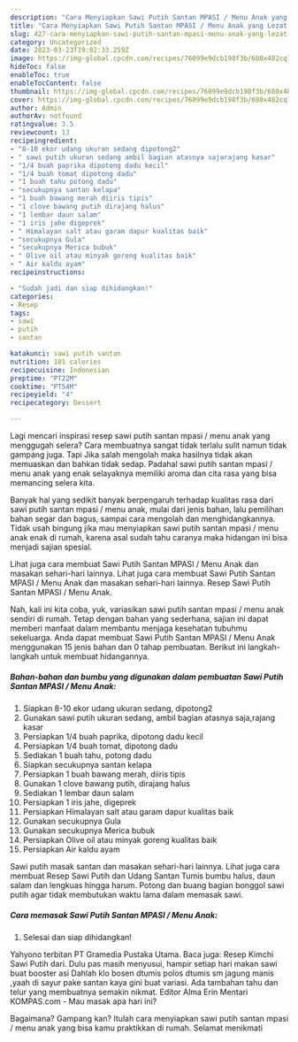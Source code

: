 ```yaml
---
description: "Cara Menyiapkan Sawi Putih Santan MPASI / Menu Anak yang Lezat Sekali}"
title: "Cara Menyiapkan Sawi Putih Santan MPASI / Menu Anak yang Lezat Sekali}"
slug: 427-cara-menyiapkan-sawi-putih-santan-mpasi-menu-anak-yang-lezat-sekali
category: Uncategorized
date: 2023-03-23T19:02:33.259Z
image: https://img-global.cpcdn.com/recipes/76099e9dcb198f3b/680x482cq70/sawi-putih-santan-mpasi-menu-anak-foto-resep-utama.jpg
hideToc: false
enableToc: true
enableTocContent: false
thumbnail: https://img-global.cpcdn.com/recipes/76099e9dcb198f3b/680x482cq70/sawi-putih-santan-mpasi-menu-anak-foto-resep-utama.jpg
cover: https://img-global.cpcdn.com/recipes/76099e9dcb198f3b/680x482cq70/sawi-putih-santan-mpasi-menu-anak-foto-resep-utama.jpg
author: Admin
authorAv: notfound
ratingvalue: 3.5
reviewcount: 13
recipeingredient:
- "8-10 ekor udang ukuran sedang dipotong2"
- " sawi putih ukuran sedang ambil bagian atasnya sajarajang kasar"
- "1/4 buah paprika dipotong dadu kecil"
- "1/4 buah tomat dipotong dadu"
- "1 buah tahu potong dadu"
- "secukupnya santan kelapa"
- "1 buah bawang merah diiris tipis"
- "1 clove bawang putih dirajang halus"
- "1 lembar daun salam"
- "1 iris jahe digeprek"
- " Himalayan salt atau garam dapur kualitas baik"
- "secukupnya Gula"
- "secukupnya Merica bubuk"
- " Olive oil atau minyak goreng kualitas baik"
- " Air kaldu ayam"
recipeinstructions:

- "Sudah jadi dan siap dihidangkan!"
categories:
- Resep
tags:
- sawi
- putih
- santan

katakunci: sawi putih santan 
nutrition: 101 calories
recipecuisine: Indonesian
preptime: "PT22M"
cooktime: "PT54M"
recipeyield: "4"
recipecategory: Dessert

---
```



Lagi mencari inspirasi resep sawi putih santan mpasi / menu anak yang menggugah selera? Cara membuatnya sangat tidak terlalu sulit namun tidak gampang juga. Tapi Jika salah mengolah maka hasilnya tidak akan memuaskan dan bahkan tidak sedap. Padahal sawi putih santan mpasi / menu anak yang enak selayaknya memiliki aroma dan cita rasa yang bisa memancing selera kita.


Banyak hal yang sedikit banyak berpengaruh terhadap kualitas rasa dari sawi putih santan mpasi / menu anak, mulai dari jenis bahan, lalu pemilihan bahan segar dan bagus, sampai cara mengolah dan menghidangkannya. Tidak usah bingung jika mau menyiapkan sawi putih santan mpasi / menu anak enak di rumah, karena asal sudah tahu caranya maka hidangan ini bisa menjadi sajian spesial.

Lihat juga cara membuat Sawi Putih Santan MPASI / Menu Anak dan masakan sehari-hari lainnya. Lihat juga cara membuat Sawi Putih Santan MPASI / Menu Anak dan masakan sehari-hari lainnya. Resep Sawi Putih Santan MPASI / Menu Anak.


Nah, kali ini kita coba, yuk, variasikan sawi putih santan mpasi / menu anak sendiri di rumah. Tetap dengan bahan yang sederhana, sajian ini dapat memberi manfaat dalam membantu menjaga kesehatan tubuhmu sekeluarga. Anda dapat membuat Sawi Putih Santan MPASI / Menu Anak menggunakan 15 jenis bahan dan 0 tahap pembuatan. Berikut ini langkah-langkah untuk membuat hidangannya.

<!--inarticleads1-->

##### Bahan-bahan dan bumbu yang digunakan dalam pembuatan Sawi Putih Santan MPASI / Menu Anak:

1. Siapkan 8-10 ekor udang ukuran sedang, dipotong2
1. Gunakan  sawi putih ukuran sedang, ambil bagian atasnya saja,rajang kasar
1. Persiapkan 1/4 buah paprika, dipotong dadu kecil
1. Persiapkan 1/4 buah tomat, dipotong dadu
1. Sediakan 1 buah tahu, potong dadu
1. Siapkan secukupnya santan kelapa
1. Persiapkan 1 buah bawang merah, diiris tipis
1. Gunakan 1 clove bawang putih, dirajang halus
1. Sediakan 1 lembar daun salam
1. Persiapkan 1 iris jahe, digeprek
1. Persiapkan  Himalayan salt atau garam dapur kualitas baik
1. Gunakan secukupnya Gula
1. Gunakan secukupnya Merica bubuk
1. Persiapkan  Olive oil atau minyak goreng kualitas baik
1. Persiapkan  Air kaldu ayam


Sawi putih masak santan dan masakan sehari-hari lainnya. Lihat juga cara membuat Resep Sawi Putih dan Udang Santan Tumis bumbu halus, daun salam dan lengkuas hingga harum. Potong dan buang bagian bonggol sawi putih agar tidak membutukan waktu lama dalam memasak sawi. 

<!--inarticleads2-->

##### Cara memasak Sawi Putih Santan MPASI / Menu Anak:


1. Selesai dan siap dihidangkan!

Yahyono terbitan PT Gramedia Pustaka Utama. Baca juga: Resep Kimchi Sawi Putih dari. Dulu pas masih menyusui, hampir setiap hari makan sawi buat booster asi Dahlah klo bosen dtumis polos dtumis sm jagung manis ,yaah di sayur pake santan kaya gini buat variasi. Ada tambahan tahu dan telur yang membuatnya semakin nikmat. Editor Alma Erin Mentari KOMPAS.com - Mau masak apa hari ini? 

Bagaimana? Gampang kan? Itulah cara menyiapkan sawi putih santan mpasi / menu anak yang bisa kamu praktikkan di rumah. Selamat menikmati
